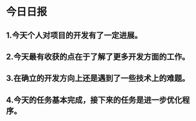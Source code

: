 # 今日日报
## 1.今天个人对项目的开发有了一定进展。
## 2.今天最有收获的点在于了解了更多开发方面的工作。
## 3.在确立的开发方向上还是遇到了一些技术上的难题。
## 4.今天的任务基本完成，接下来的任务是进一步优化程序。

